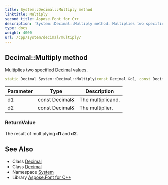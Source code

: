 ```yaml
---
title: System::Decimal::Multiply method
linktitle: Multiply
second_title: Aspose.Font for C++
description: 'System::Decimal::Multiply method. Multiplies two specified Decimal values in C++.'
type: docs
weight: 4000
url: /cpp/system/decimal/multiply/
---
```

## Decimal::Multiply method


Multiplies two specified [Decimal](../) values.

```cpp
static Decimal System::Decimal::Multiply(const Decimal &d1, const Decimal &d2)
```


| Parameter | Type | Description |
| --- | --- | --- |
| d1 | const Decimal\& | The multiplicand. |
| d2 | const Decimal\& | The multiplier. |

### ReturnValue

The result of multiplying **d1** and **d2**.

## See Also

* Class [Decimal](../)
* Class [Decimal](../)
* Namespace [System](../../)
* Library [Aspose.Font for C++](../../../)
